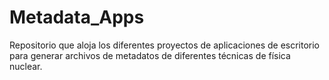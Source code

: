 # Metadata_Apps
Repositorio que aloja los diferentes proyectos de aplicaciones de escritorio para generar archivos de metadatos de diferentes técnicas de física nuclear.
